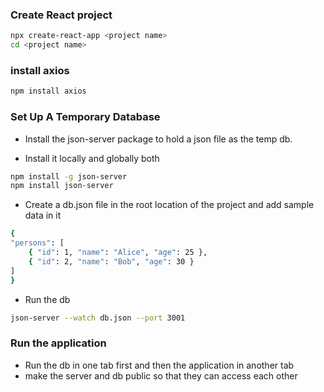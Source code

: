 ### Create React project
```bash
npx create-react-app <project name>
cd <project name>
```

### install axios
``` bash
npm install axios
```

### Set Up A Temporary Database
- Install the json-server package to hold a json file as the temp db.

- Install it locally and globally both

``` bash
npm install -g json-server
npm install json-server
```
- Create a db.json file in the root location of the project and add sample data in it
 
``` bash
{
"persons": [
    { "id": 1, "name": "Alice", "age": 25 },
    { "id": 2, "name": "Bob", "age": 30 }
]
}
```
- Run the db

``` bash
json-server --watch db.json --port 3001
```

### Run the application
- Run the db in one tab first and then the application in another tab
- make the server and db public so that they can access each other
